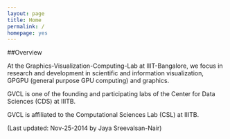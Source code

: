 ```yaml
---
layout: page
title: Home
permalink: /
homepage: yes
---
```


##Overview

At the Graphics-Visualization-Computing-Lab at IIIT-Bangalore, we focus in research and development in scientific and information visualization, GPGPU (general purpose GPU computing) and graphics.

GVCL is one of the founding and participating labs of the Center for Data Sciences (CDS) at IIITB. 

GVCL is affiliated to the Computational Sciences Lab (CSL) at IIITB.

(Last updated: Nov-25-2014 by Jaya Sreevalsan-Nair)
